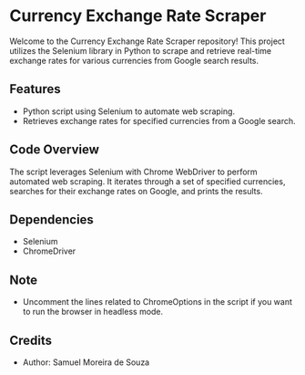 # Currency Exchange Rate Scraper

Welcome to the Currency Exchange Rate Scraper repository! This project utilizes the Selenium library in Python to scrape and retrieve real-time exchange rates for various currencies from Google search results.

## Features
- Python script using Selenium to automate web scraping.
- Retrieves exchange rates for specified currencies from a Google search.

## Code Overview
The script leverages Selenium with Chrome WebDriver to perform automated web scraping. It iterates through a set of specified currencies, searches for their exchange rates on Google, and prints the results.

## Dependencies
- Selenium
- ChromeDriver

## Note
- Uncomment the lines related to ChromeOptions in the script if you want to run the browser in headless mode.

## Credits
- Author: Samuel Moreira de Souza
